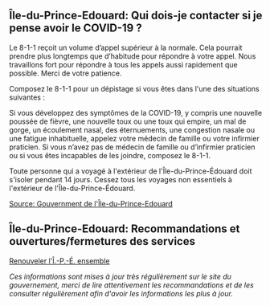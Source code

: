 ## Île-du-Prince-Edouard: Qui dois-je contacter si je pense avoir le COVID-19 ?

Le 8-1-1 reçoit un volume d’appel supérieur à la normale. Cela pourrait prendre plus longtemps que d’habitude pour répondre à votre appel. Nous travaillons fort pour répondre à tous les appels aussi rapidement que possible. Merci de votre patience.

Composez le 8-1-1 pour un dépistage si vous êtes dans l'une des situations suivantes :

Si vous développez des symptômes de la COVID-19, y compris une nouvelle poussée de fièvre, une nouvelle toux ou une toux qui empire, un mal de gorge, un écoulement nasal, des éternuements, une congestion nasale ou une fatigue inhabituelle, appelez votre médecin de famille ou votre infirmier praticien. Si vous n’avez pas de médecin de famille ou d’infirmier praticien ou si vous êtes incapables de les joindre, composez le 8-1-1.

Toute personne qui a voyagé à l'extérieur de l'Île-du-Prince-Édouard doit s'isoler pendant 14 jours. Cessez tous les voyages non essentiels à l'extérieur de l'Île-du-Prince-Édouard.

[Source: Gouvernment de l'Île-du-Prince-Edouard](https://www.princeedwardisland.ca/fr/information/sante-et-mieux-etre/covid-19-quand-devrais-je-composer-811)

## Île-du-Prince-Edouard: Recommandations et ouvertures/fermetures des services

[Renouveler l'Î.-P.-É. ensemble](https://www.princeedwardisland.ca/fr/sujet/renouveler-li-p-e-ensemble)

_Ces informations sont mises à jour très régulièrement sur le site du gouvernement, merci de lire attentivement les recommandations et de les consulter régulièrement afin d'avoir les informations les plus à jour._

